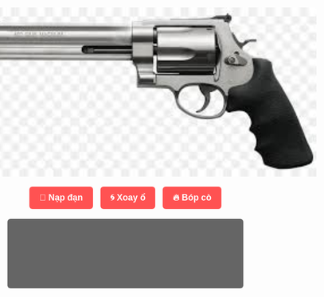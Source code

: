 <!DOCTYPE html>
<html lang="vi">
<head>
  <meta charset="UTF-8">
  <meta name="viewport" content="width=device-width, initial-scale=1.0">
  <title>Trò Chơi Súng Lục – Màn Hình Trung Tâm</title>
  <style>
    body {
      margin: 0;
      padding: 0;
      background: url('assets/background.jpg') center center / cover no-repeat;
      display: flex;
      flex-direction: column;
      align-items: center;
      justify-content: center;
      height: 100vh;
      font-family: 'Segoe UI', sans-serif;
    }
    .gun-image {
      width: 80vw;
      max-width: 850px;
      height: auto;
      pointer-events: none;
    }
    .controls {
      margin-top: 20px;
      display: flex;
      gap: 15px;
      flex-wrap: wrap;
      justify-content: center;
    }
    .controls button {
      padding: 12px 20px;
      font-size: 1.1rem;
      font-weight: bold;
      border: none;
      border-radius: 6px;
      background-color: #ff5252;
      color: white;
      cursor: pointer;
      transition: background 0.3s;
    }
    .controls button:hover {
      background-color: #ff7474;
    }
    .log {
      margin-top: 20px;
      background: rgba(0,0,0,0.6);
      padding: 10px;
      border-radius: 6px;
      color: white;
      font-size: 1rem;
      width: 90%;
      max-width: 500px;
      height: 120px;
      overflow-y: auto;
    }
  </style>
</head>
<body>
  <img src="assets/gun.jpg" alt="Khẩu súng" class="gun-image">

  <div class="controls">
    <button onclick="loadBullet()">🔄 Nạp đạn</button>
    <button onclick="spinCylinder()">🌀 Xoay ổ</button>
    <button onclick="fire()">🔥 Bóp cò</button>
  </div>

  <div class="log" id="log"></div>

  <!-- Âm thanh -->
  <audio id="sfx-load" src="assets/reload.mp3"></audio>
  <audio id="sfx-spin" src="assets/spin.mp3"></audio>
  <audio id="sfx-fire" src="assets/gunshot.mp3"></audio>
  <audio id="sfx-click" src="assets/click.mp3"></audio>

  <script>
    const chambers = Array(8).fill(false);
    let current = 0;

    function log(msg) {
      const box = document.getElementById("log");
      box.innerHTML += `> ${msg}<br>`;
      box.scrollTop = box.scrollHeight;
    }

    function playSound(id) {
      const audio = document.getElementById(id);
      if (audio) {
        audio.currentTime = 0;
        audio.play();
      }
    }

    function loadBullet() {
      const empty = chambers.map((v, i) => (!v ? i : -1)).filter(i => i !== -1);
      if (empty.length === 0) return log("❗Ổ đã đầy!");
      const pick = empty[Math.floor(Math.random() * empty.length)];
      chambers[pick] = true;
      playSound("sfx-load");
      log(`🔫 Nạp đạn vào ổ số ${pick + 1}`);
    }

    function spinCylinder() {
      current = Math.floor(Math.random() * chambers.length);
      playSound("sfx-spin");
      log("🌀 Xoay ổ quay...");
    }

    function fire() {
      const result = chambers[current];
      if (result) {
        chambers[current] = false;
        playSound("sfx-fire");
        log("💥 BANG! Trúng đạn!");
      } else {
        playSound("sfx-click");
        log("✅ Click! Không có đạn.");
      }
      current = (current + 1) % chambers.length;
    }
  </script>
</body>
</html>
